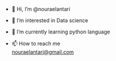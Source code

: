 - 👋 Hi, I’m @nouraelantari
- 👀 I’m interested in Data science
- 🌱 I’m currently learning python language

- 📫 How to reach me  
nouraelantari@gmail.com
<!---
nouraelantari/nouraelantari is a ✨ special ✨ repository because its `README.md` (this file) appears on your GitHub profile.
You can click the Preview link to take a look at your changes.
--->
